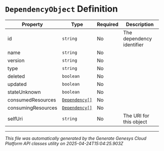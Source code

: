 # `DependencyObject` Definition

| Property | Type | Required | Description |
|----------|------|----------|-------------|
| id | `string` | No | The dependency identifier |
| name | `string` | No |  |
| version | `string` | No |  |
| type | `string` | No |  |
| deleted | `boolean` | No |  |
| updated | `boolean` | No |  |
| stateUnknown | `boolean` | No |  |
| consumedResources | [`Dependency[]`](dependency-definition.md) | No |  |
| consumingResources | [`Dependency[]`](dependency-definition.md) | No |  |
| selfUri | `string` | No | The URI for this object |

---

*This file was automatically generated by the Generate Genesys Cloud Platform API classes utility on 2025-04-24T15:04:25.903Z*